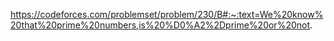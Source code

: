 https://codeforces.com/problemset/problem/230/B#:~:text=We%20know%20that%20prime%20numbers,is%20%D0%A2%2Dprime%20or%20not.
